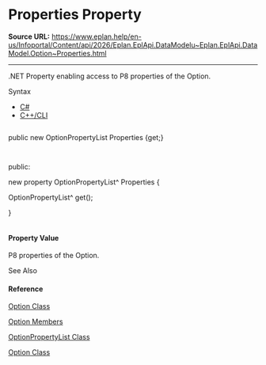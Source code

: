 # Properties Property

**Source URL:** https://www.eplan.help/en-us/Infoportal/Content/api/2026/Eplan.EplApi.DataModelu~Eplan.EplApi.DataModel.Option~Properties.html

---

.NET Property enabling access to P8 properties of the Option.

Syntax

- [C#](#i-syntax-CS)
- [C++/CLI](#i-syntax-CPP2005)

```
```
public new OptionPropertyList Properties {get;}
```
```

```
```
public:
new property OptionPropertyList^ Properties {
   OptionPropertyList^ get();
}
```
```

#### Property Value

P8 properties of the Option.



See Also

#### Reference

[Option Class](Eplan.EplApi.DataModelu~Eplan.EplApi.DataModel.Option.html)
  
[Option Members](Eplan.EplApi.DataModelu~Eplan.EplApi.DataModel.Option_members.html)
  
[OptionPropertyList Class](Eplan.EplApi.DataModelu~Eplan.EplApi.DataModel.OptionPropertyList.html)
  
[Option Class](Eplan.EplApi.DataModelu~Eplan.EplApi.DataModel.Option.html)